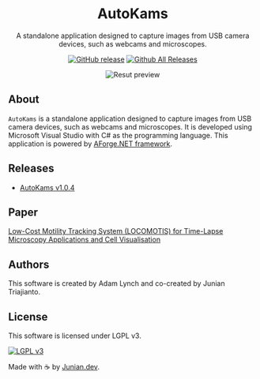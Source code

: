 <h1 align="center">AutoKams</h1>

<p align="center">A standalone application designed to capture images from USB camera devices, such as webcams and microscopes.</p>

<p align="center">
  <a href="https://github.com/junian/AutoKams/releases"><img src="https://img.shields.io/github/release/junian/AutoKams.svg?style=for-the-badge" alt="GitHub release" /></a>
  <a href="https://github.com/junian/AutoKams/releases"><img src="https://img.shields.io/github/downloads/junian/AutoKams/total.svg?style=for-the-badge" alt="Github All Releases" /></a>
</p>

<p align="center">
  <img src="https://1.bp.blogspot.com/-W1bVe_PZ9OU/WoZM_F-GdVI/AAAAAAAAC2g/xlLBgwdxg0QxClVAq5p4LUsbINJTc3lIACLcBGAs/s1600/autokams-preview.png" alt="Resut preview" />
</p>

## About

`AutoKams` is a standalone application designed to capture images from USB camera devices, such as webcams and microscopes. It is developed using Microsoft Visual Studio with C# as the programming language. This application is powered by [AForge.NET framework][aforgenet].

## Releases

- [AutoKams v1.0.4](https://github.com/junian/AutoKams/releases/download/v1.0.4/AutoKams-v1.0.4.msi)

## Paper

[Low-Cost Motility Tracking System (LOCOMOTIS) for Time-Lapse Microscopy Applications and Cell Visualisation][paper-url]

## Authors

This software is created by Adam Lynch and co-created by Junian Triajianto.

## License

This software is licensed under LGPL v3.

[![LGPL v3][lgpl-logo]][license]

Made with ☕ by [Junian.dev](https://www.junian.dev).

[lgpl-logo]: https://www.gnu.org/graphics/lgplv3-88x31.png "LGPL v3"
[license]: https://github.com/junian/AutoKams/blob/master/LICENSE
[aforgenet]: http://www.aforgenet.com/ "AForge.NET"
[paper-url]: http://journals.plos.org/plosone/article?id=10.1371/journal.pone.0103547
